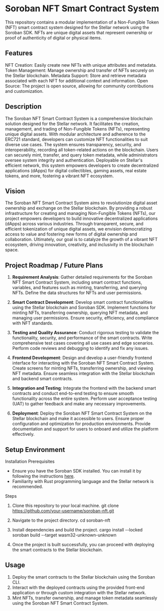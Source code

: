 # Soroban NFT Smart Contract System

This repository contains a modular implementation of a Non-Fungible Token (NFT) smart contract system designed for the Stellar network using the Soroban SDK. NFTs are unique digital assets that represent ownership or proof of authenticity of digital or physical items.

## Features 

NFT Creation: Easily create new NFTs with unique attributes and metadata.
Token Management: Manage ownership and transfer of NFTs securely on the Stellar blockchain.
Metadata Support: Store and retrieve metadata associated with each NFT for additional context and information.
Open Source: The project is open source, allowing for community contributions and customization.

## Description

The Soroban NFT Smart Contract System is a comprehensive blockchain solution designed for the Stellar network. It facilitates the creation, management, and trading of Non-Fungible Tokens (NFTs), representing unique digital assets. With modular architecture and adherence to the ERC721 standard, developers can customize NFT functionalities to suit diverse use cases. The system ensures transparency, security, and interoperability, recording all token-related actions on the blockchain. Users can securely mint, transfer, and query token metadata, while administrators oversee system integrity and authentication. Deployable on Stellar's efficient network, this system empowers developers to create decentralized applications (dApps) for digital collectibles, gaming assets, real estate tokens, and more, fostering a vibrant NFT ecosystem.

## Vision

The Soroban NFT Smart Contract System aims to revolutionize digital asset ownership and exchange on the Stellar blockchain. By providing a robust infrastructure for creating and managing Non-Fungible Tokens (NFTs), our project empowers developers to build innovative decentralized applications (dApps) across various industries. Through transparent, secure, and efficient tokenization of unique digital assets, we envision democratizing access to value and fostering new forms of digital ownership and collaboration. Ultimately, our goal is to catalyze the growth of a vibrant NFT ecosystem, driving innovation, creativity, and inclusivity in the blockchain space.

## Project Roadmap / Future Plans

1. **Requirement Analysis**: Gather detailed requirements for the Soroban NFT Smart Contract System, including smart contract functions, variables, and features such as minting, transferring, and querying NFTs. Define the data structures for NFTs and user permissions.

2. **Smart Contract Development**: Develop smart contract functionalities using the Stellar blockchain and Soroban SDK. Implement functions for minting NFTs, transferring ownership, querying NFT metadata, and managing user permissions. Ensure security, efficiency, and compliance with NFT standards.

3. **Testing and Quality Assurance**: Conduct rigorous testing to validate the functionality, security, and performance of the smart contracts. Write comprehensive test cases covering all use cases and edge scenarios. Perform code reviews and debugging to identify and fix any issues.

4. **Frontend Development**: Design and develop a user-friendly frontend interface for interacting with the Soroban NFT Smart Contract System. Create screens for minting NFTs, transferring ownership, and viewing NFT metadata. Ensure seamless integration with the Stellar blockchain and backend smart contracts.

5. **Integration and Testing**: Integrate the frontend with the backend smart contracts and conduct end-to-end testing to ensure smooth functionality across the entire system. Perform user acceptance testing (UAT) to gather feedback and make any necessary improvements.

6. **Deployment**: Deploy the Soroban NFT Smart Contract System on the Stellar blockchain and make it accessible to users. Ensure proper configuration and optimization for production environments. Provide documentation and support for users to onboard and utilize the platform effectively.


## Setup Environment

Installation
Prerequisites
- Ensure you have the Soroban SDK installed. You can install it by following the instructions [here](https://soroban.stellar.org/install.sh).
- Familiarity with Rust programming language and the Stellar network is recommended.

Steps

1. Clone this repository to your local machine.
   git clone https://github.com/your-username/soroban-nft.git

2. Navigate to the project directory.
   cd soroban-nft

3. Install dependencies and build the project.
   cargo install --locked
   soroban build --target wasm32-unknown-unknown
  
4. Once the project is built successfully, you can proceed with deploying the smart contracts to the Stellar blockchain.

## Usage

1. Deploy the smart contracts to the Stellar blockchain using the Soroban CLI.
2. Interact with the deployed contracts using the provided front-end application or through custom integration with the Stellar network.
3. Mint NFTs, transfer ownership, and manage token metadata seamlessly using the Soroban NFT Smart Contract System.
